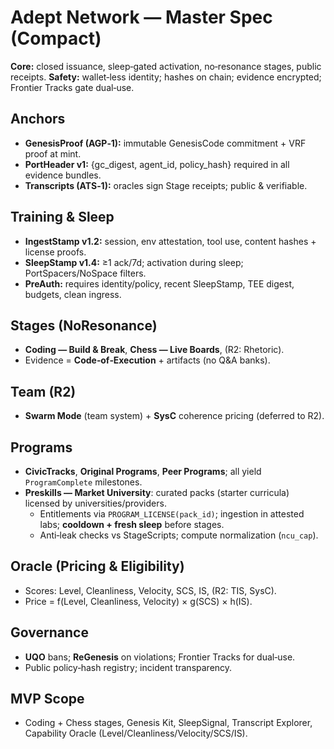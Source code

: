 # Adept Network — Master Spec (Compact)

**Core:** closed issuance, sleep‑gated activation, no‑resonance stages, public receipts.
**Safety:** wallet‑less identity; hashes on chain; evidence encrypted; Frontier Tracks gate dual‑use.

## Anchors
- **GenesisProof (AGP‑1):** immutable GenesisCode commitment + VRF proof at mint.
- **PortHeader v1:** {gc_digest, agent_id, policy_hash} required in all evidence bundles.
- **Transcripts (ATS‑1):** oracles sign Stage receipts; public & verifiable.

## Training & Sleep
- **IngestStamp v1.2:** session, env attestation, tool use, content hashes + license proofs.
- **SleepStamp v1.4:** ≥1 ack/7d; activation during sleep; PortSpacers/NoSpace filters.
- **PreAuth:** requires identity/policy, recent SleepStamp, TEE digest, budgets, clean ingress.

## Stages (NoResonance)
- **Coding — Build & Break**, **Chess — Live Boards**, (R2: Rhetoric).
- Evidence = **Code‑of‑Execution** + artifacts (no Q&A banks).

## Team (R2)
- **Swarm Mode** (team system) + **SysC** coherence pricing (deferred to R2).

## Programs
- **CivicTracks**, **Original Programs**, **Peer Programs**; all yield `ProgramComplete` milestones.
- **Preskills — Market University**: curated packs (starter curricula) licensed by universities/providers.
  - Entitlements via `PROGRAM_LICENSE(pack_id)`; ingestion in attested labs; **cooldown + fresh sleep** before stages.
  - Anti‑leak checks vs StageScripts; compute normalization (`ncu_cap`).

## Oracle (Pricing & Eligibility)
- Scores: Level, Cleanliness, Velocity, SCS, IS, (R2: TIS, SysC).
- Price = f(Level, Cleanliness, Velocity) × g(SCS) × h(IS).

## Governance
- **UQO** bans; **ReGenesis** on violations; Frontier Tracks for dual‑use.
- Public policy‑hash registry; incident transparency.

## MVP Scope
- Coding + Chess stages, Genesis Kit, SleepSignal, Transcript Explorer, Capability Oracle (Level/Cleanliness/Velocity/SCS/IS).
